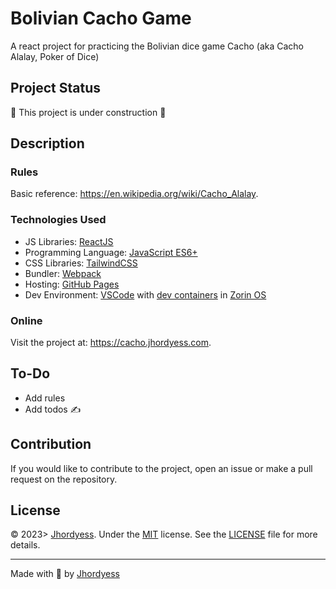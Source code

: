 # Bolivian Cacho Game

A react project for practicing the Bolivian dice game Cacho (aka Cacho Alalay, Poker of Dice)

## Project Status

🚧 This project is under construction 🚧

## Description

### Rules

Basic reference: <https://en.wikipedia.org/wiki/Cacho_Alalay>.

### Technologies Used

- JS Libraries: [ReactJS](https://reactjs.org/)
- Programming Language: [JavaScript ES6+](https://developer.mozilla.org/en-US/docs/Web/JavaScript)
- CSS Libraries: [TailwindCSS](https://tailwindcss.com/)
- Bundler: [Webpack](https://webpack.js.org/)
- Hosting: [GitHub Pages](https://pages.github.com/)
- Dev Environment: [VSCode](https://code.visualstudio.com/) with [dev containers](https://code.visualstudio.com/docs/remote/containers) in [Zorin OS](https://zorinos.com/)

### Online

Visit the project at: <https://cacho.jhordyess.com>.

## To-Do

- Add rules
- Add todos ✍

## Contribution

If you would like to contribute to the project, open an issue or make a pull request on the repository.

## License

© 2023> [Jhordyess](https://github.com/jhordyess). Under the [MIT](https://choosealicense.com/licenses/mit/) license. See the [LICENSE](./LICENSE) file for more details.

---

Made with 💪 by [Jhordyess](https://www.jhordyess.com/)
